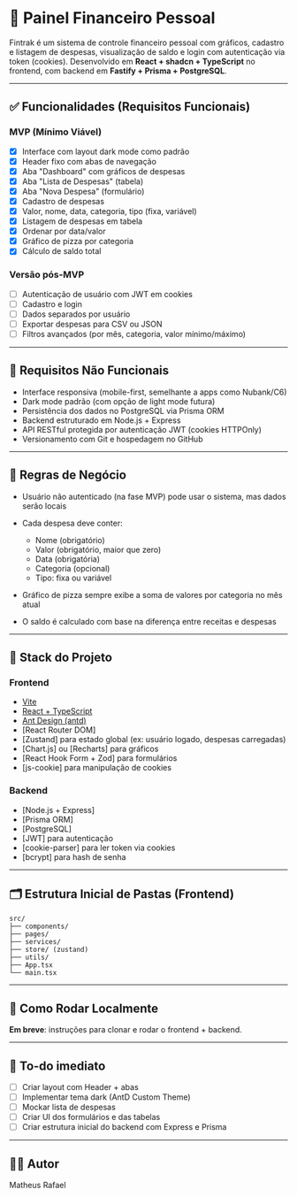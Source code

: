 # 💸 Painel Financeiro Pessoal
Fintrak é um sistema de controle financeiro pessoal com gráficos, cadastro e listagem de despesas, visualização de saldo e login com autenticação via token (cookies). Desenvolvido em **React + shadcn + TypeScript** no frontend, com backend em **Fastify + Prisma + PostgreSQL**.


---

## ✅ Funcionalidades (Requisitos Funcionais)

### MVP (Mínimo Viável)

- [x] Interface com layout dark mode como padrão
- [x] Header fixo com abas de navegação
- [x] Aba "Dashboard" com gráficos de despesas
- [x] Aba "Lista de Despesas" (tabela)
- [x] Aba "Nova Despesa" (formulário)
- [x] Cadastro de despesas
- [x] Valor, nome, data, categoria, tipo (fixa, variável)
- [x] Listagem de despesas em tabela
- [x] Ordenar por data/valor
- [x] Gráfico de pizza por categoria
- [x] Cálculo de saldo total

### Versão pós-MVP

- [ ] Autenticação de usuário com JWT em cookies
- [ ] Cadastro e login
- [ ] Dados separados por usuário
- [ ] Exportar despesas para CSV ou JSON
- [ ] Filtros avançados (por mês, categoria, valor mínimo/máximo)

---

## 📐 Requisitos Não Funcionais

- Interface responsiva (mobile-first, semelhante a apps como Nubank/C6)
- Dark mode padrão (com opção de light mode futura)
- Persistência dos dados no PostgreSQL via Prisma ORM
- Backend estruturado em Node.js + Express
- API RESTful protegida por autenticação JWT (cookies HTTPOnly)
- Versionamento com Git e hospedagem no GitHub

---

## 🧠 Regras de Negócio

- Usuário não autenticado (na fase MVP) pode usar o sistema, mas dados serão locais
- Cada despesa deve conter:

  - Nome (obrigatório)
  - Valor (obrigatório, maior que zero)
  - Data (obrigatória)
  - Categoria (opcional)
  - Tipo: fixa ou variável

- Gráfico de pizza sempre exibe a soma de valores por categoria no mês atual
- O saldo é calculado com base na diferença entre receitas e despesas

---

## 🧱 Stack do Projeto

### Frontend

- [Vite](https://vitejs.dev/)
- [React + TypeScript](https://react.dev/)
- [Ant Design (antd)](https://ant.design/)
- \[React Router DOM]
- \[Zustand] para estado global (ex: usuário logado, despesas carregadas)
- \[Chart.js] ou \[Recharts] para gráficos
- \[React Hook Form + Zod] para formulários
- \[js-cookie] para manipulação de cookies

### Backend

- \[Node.js + Express]
- \[Prisma ORM]
- \[PostgreSQL]
- \[JWT] para autenticação
- \[cookie-parser] para ler token via cookies
- \[bcrypt] para hash de senha

---

## 🗂 Estrutura Inicial de Pastas (Frontend)

```
src/
├── components/
├── pages/
├── services/
├── store/ (zustand)
├── utils/
├── App.tsx
└── main.tsx
```

---

## 🚀 Como Rodar Localmente

**Em breve**: instruções para clonar e rodar o frontend + backend.

---

## 📌 To-do imediato

- [ ] Criar layout com Header + abas
- [ ] Implementar tema dark (AntD Custom Theme)
- [ ] Mockar lista de despesas
- [ ] Criar UI dos formulários e das tabelas
- [ ] Criar estrutura inicial do backend com Express e Prisma

---

## 🧑‍💻 Autor

Matheus Rafael
